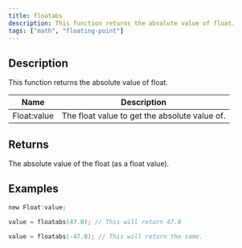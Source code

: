 ```yaml
---
title: floatabs
description: This function returns the absolute value of float.
tags: ["math", "floating-point"]
---
```


<LowercaseNote />

## Description

This function returns the absolute value of float.

| Name        | Description                                   |
| ----------- | --------------------------------------------- |
| Float:value | The float value to get the absolute value of. |

## Returns

The absolute value of the float (as a float value).

## Examples

```c
new Float:value;

value = floatabs(47.0); // This will return 47.0

value = floatabs(-47.0); // This will return the same.
```
